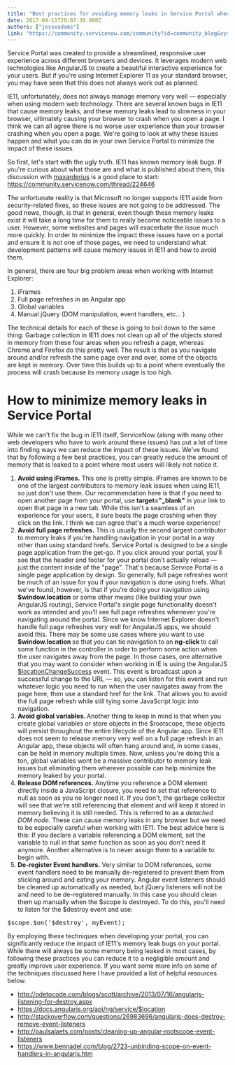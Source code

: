 ```yaml
---
title: "Best practices for avoiding memory leaks in Service Portal when using Internet Explorer"
date: 2017-04-11T20:07:39.000Z
authors: ["jesseadams"]
link: "https://community.servicenow.com/community?id=community_blog&sys_id=76bdeaa9dbd0dbc01dcaf3231f9619cd"
---
```

<p>Service Portal was created to provide a streamlined, responsive user experience across different browsers and devices. It leverages modern web technologies like AngularJS to create a beautiful interactive experience for your users. But if you're using Internet Explorer 11 as your standard browser, you may have seen that this does not always work out as planned.</p><p></p><p>IE11, unfortunately, does not always manage memory very well — especially when using modern web technology. There are several known bugs in IE11 that cause memory leaks, and these memory leaks lead to slowness in your browser, ultimately causing your browser to crash when you open a page. I think we can all agree there is no worse user experience than your browser crashing when you open a page. We're going to look at why these issues happen and what you can do in your own Service Portal to minimize the impact of these issues.</p><p></p><p>So first, let's start with the ugly truth. IE11 has known memory leak bugs. If you're curious about what those are and what is published about them, this discussion with <a title="maxarderius" __default_attr="60508" __jive_macro_name="user" class="jive_macro jive_macro_user" data-orig-content="maxarderius" data-renderedposition="156.17897033691406_1054.07666015625_95_16" href="/community?id=community_user_profile&user=a5821ae9dbd81fc09c9ffb651f9619ae">maxarderius</a> is a good place to start: <a title="" _jive_internal="true" href="/community?id=community_question&sys_id=69868725db1cdbc01dcaf3231f961955">https://community.servicenow.com/thread/224646</a></p><p></p><p>The unfortunate reality is that Microsoft no longer supports IE11 aside from security-related fixes, so these issues are not going to be addressed. The good news, though, is that in general, even though these memory leaks exist it will take a long time for them to really become noticeable issues to a user. However, some websites and pages will exacerbate the issue much more quickly. In order to minimize the impact these issues have on a portal and ensure it is not one of those pages, we need to understand what development patterns will cause memory issues in IE11 and how to avoid them.</p><p></p><p>In general, there are four big problem areas when working with Internet Explorer:</p><ol style="list-style-type: decimal;"><li>iFrames</li><li>Full page refreshes in an Angular app</li><li>Global variables</li><li>Manual jQuery (DOM manipulation, event handlers, etc… )</li></ol><p></p><p>The technical details for each of these is going to boil down to the same thing: Garbage collection in IE11 does not clean up all of the objects stored in memory from these four areas when you refresh a page, whereas Chrome and Firefox do this pretty well. The result is that as you navigate around and/or refresh the same page over and over, some of the objects are kept in memory. Over time this builds up to a point where eventually the process will crash because its memory usage is too high.</p><p></p><h1>How to minimize memory leaks in Service Portal</h1><p>While we can't fix the bug in IE11 itself, ServiceNow (along with many other web developers who have to work around these issues) has put a lot of time into finding ways we can reduce the impact of these issues. We've found that by following a few best practices, you can greatly reduce the amount of memory that is leaked to a point where most users will likely not notice it.</p><p></p><ol style="list-style-type: decimal;"><li><strong> Avoid using iFrames.</strong> This one is pretty simple. iFrames are known to be one of the largest contributors to memory leak issues when using IE11, so just don't use them. Our recommendation here is that if you need to open another page from your portal, use <strong>target="_blank"</strong> in your link to open that page in a new tab. While this isn't a seamless of an experience for your users, it sure beats the page crashing when they click on the link. I think we can agree that's a much worse experience!</li><li><strong>Avoid full page refreshes.</strong> This is usually the second largest contributor to memory leaks if you're handling navigation in your portal in a way other than using standard hrefs. Service Portal is designed to be a single page application from the get-go. If you click around your portal, you'll see that the header and footer for your portal don't actually reload — just the content inside of the "page". That's because Service Portal is a single page application by design. So generally, full page refreshes wont be much of an issue for you if your navigation is done using hrefs. What we've found, however, is that if you're doing your navigation using <strong>$window.location</strong> or some other means (like building your own AngularJS routing), Service Portal's single page functionality doesn't work as intended and you'll see full page refreshes whenever you're navigating around the portal.<strong> </strong>Since we know Internet Explorer doesn't handle full page refreshes very well for AngularJS apps, we should avoid this. There may be some use cases where you want to use <strong>$window.location </strong>so that you can tie navigation to an <strong>ng-click </strong>to call some function in the controller in order to perform some action when the user navigates away from the page. In those cases, one alternative that you may want to consider when working in IE is using the AngularJS <a title="ocs.angularjs.org/api/ng/service/$location" href="https://docs.angularjs.org/api/ng/service/$location">$locationChangeSuccess</a> event. This event is broadcast upon a successful change to the URL — so, you can listen for this event and run whatever logic you need to run when the user navigates away from the page here, then use a standard href for the link. That allows you to avoid the full page refresh while still tying some JavaScript logic into navigation.</li><li><strong>Avoid global variables. </strong>Another thing to keep in mind is that when you create global variables or store objects in the $rootscope, these objects will persist throughout the entire lifecycle of the Angular app. Since IE11 does not seem to release memory very well on a full page refresh in an Angular app, these objects will often hang around and, in some cases, can be held in memory multiple times. Now, unless you're doing this a ton, global variables wont be a massive contributor to memory leak issues but eliminating them wherever possible can help minimize the memory leaked by your portal.</li><li><strong>Release DOM references.</strong> Anytime you reference a DOM element directly inside a JavaScript closure, you need to set that reference to null as soon as you no longer need it. If you don't, the garbage collector will see that we're still referencing that element and will keep it stored in memory believing it is still needed. This is referred to as a <em>detached DOM node.</em> These can cause memory leaks in any browser but we need to be especially careful when working with IE11. The best advice here is this: If you declare a variable referencing a DOM element, set the variable to null in that same function as soon as you don't need it anymore. Another alternative is to never assign them to a variable to begin with.</li><li><strong>De-register Event handlers.</strong> Very similar to DOM references, some event handlers need to be manually de-registered to prevent them from sticking around and eating your memory. Angular event listeners should be cleaned up automatically as needed, but jQuery listeners will not be and need to be de-registered manually. In this case you should clean them up manually when the $scope is destroyed. To do this, you'll need to listen for the $destroy event and use:</li></ol><p></p><pre __default_attr="javascript" __jive_macro_name="code" class="jive_macro_code _jivemacro_uid_14919133335401481 jive_text_macro" data-renderedposition="1224.23291015625_7.997159004211426_1145_15" jivemacro_uid="_14919133335401481">$scope.$on('$destroy', myEvent);</pre><p></p><p>By employing these techniques when developing your portal, you can significantly reduce the impact of IE11's memory leak bugs on your portal. While there will always be some memory being leaked in most cases, by following these practices you can reduce it to a negligible amount and greatly improve user experience. If you want some more info on some of the techniques discussed here I have provided a list of helpful resources below.</p><p></p><ul><li><a title="etocode.com/blogs/scott/archive/2013/07/16/angularjs-listening-for-destroy.aspx" href="http://odetocode.com/blogs/scott/archive/2013/07/16/angularjs-listening-for-destroy.aspx">http://odetocode.com/blogs/scott/archive/2013/07/16/angularjs-listening-for-destroy.aspx</a></li><li><a title="ocs.angularjs.org/api/ng/service/$location" href="https://docs.angularjs.org/api/ng/service/$location">https://docs.angularjs.org/api/ng/service/$location</a></li><li><a title="ackoverflow.com/questions/26983696/angularjs-does-destroy-remove-event-listeners" href="http://stackoverflow.com/questions/26983696/angularjs-does-destroy-remove-event-listeners">http://stackoverflow.com/questions/26983696/angularjs-does-destroy-remove-event-listeners</a></li><li><a title="ulsalaets.com/posts/cleaning-up-angular-rootscope-event-listeners" href="http://paulsalaets.com/posts/cleaning-up-angular-rootscope-event-listeners">http://paulsalaets.com/posts/cleaning-up-angular-rootscope-event-listeners</a></li><li><a title="ww.bennadel.com/blog/2723-unbinding-scope-on-event-handlers-in-angularjs.htm" href="https://www.bennadel.com/blog/2723-unbinding-scope-on-event-handlers-in-angularjs.htm">https://www.bennadel.com/blog/2723-unbinding-scope-on-event-handlers-in-angularjs.htm</a></li></ul>